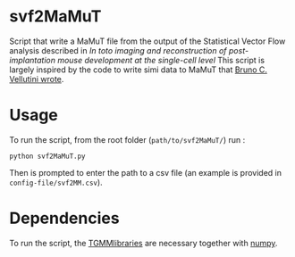 # svf2MaMuT

Script that write a MaMuT file from the output of the Statistical Vector Flow analysis described in *In toto imaging and reconstruction of post-implantation mouse development at the single-cell level*
This script is largely inspired by the code to write simi data to MaMuT that [Bruno C. Vellutini wrote](https://github.com/nelas/simi.py).

# Usage
To run the script, from the root folder (`path/to/svf2MaMuT/`) run :
```shell
python svf2MaMuT.py
```
Then is prompted to enter the path to a csv file (an example is provided in `config-file/svf2MM.csv`).

# Dependencies
To run the script, the [TGMMlibraries](https://github.com/leoguignard/TGMMlibraries) are necessary together with [numpy](http://www.numpy.org/).
